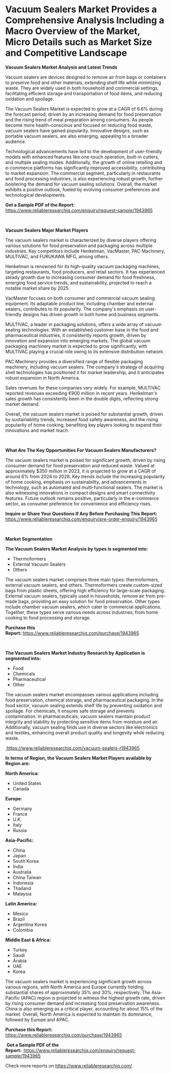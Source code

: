 <p><h1>Vacuum Sealers Market Provides a Comprehensive Analysis Including a Macro Overview of the Market, Micro Details such as Market Size and Competitive Landscape</h1></p><p><strong>Vacuum Sealers Market Analysis and Latest Trends</strong></p>
<p><p>Vacuum sealers are devices designed to remove air from bags or containers to preserve food and other materials, extending shelf life while minimizing waste. They are widely used in both household and commercial settings, facilitating efficient storage and transportation of food items, and reducing oxidation and spoilage.</p><p>The Vacuum Sealers Market is expected to grow at a CAGR of 6.6% during the forecast period, driven by an increasing demand for food preservation and the rising trend of meal preparation among consumers. As people become more health-conscious and focused on reducing food waste, vacuum sealers have gained popularity. Innovative designs, such as portable vacuum sealers, are also emerging, appealing to a broader audience.</p><p>Technological advancements have led to the development of user-friendly models with enhanced features like one-touch operation, built-in cutters, and multiple sealing modes. Additionally, the growth of online retailing and e-commerce platforms has significantly improved accessibility, contributing to market expansion. The commercial segment, particularly in restaurants and food processing industries, is also experiencing robust growth, further bolstering the demand for vacuum sealing solutions. Overall, the market exhibits a positive outlook, fueled by evolving consumer preferences and technological developments.</p></p>
<p><strong>Get a Sample PDF of the Report:&nbsp;</strong> <a href="https://www.reliableresearchiq.com/enquiry/request-sample/1943965?utm_campaign=2200&utm_medium=2&utm_source=Github&utm_content=ia&utm_term=23022025&utm_id=vacuum-sealers">https://www.reliableresearchiq.com/enquiry/request-sample/1943965</a></p>
<p>&nbsp;</p>
<p><strong>Vacuum Sealers Major Market Players</strong></p>
<p><p>The vacuum sealers market is characterized by diverse players offering various solutions for food preservation and packaging across multiple industries. Key competitors include Henkelman, VacMaster, PAC Machinery, MULTIVAC, and FURUKAWA MFG, among others. </p><p>Henkelman is renowned for its high-quality vacuum packaging machines, targeting restaurants, food producers, and retail sectors. It has experienced steady growth due to increasing consumer demand for food freshness, emerging food service trends, and sustainability, projected to reach a notable market share by 2025.</p><p>VacMaster focuses on both consumer and commercial vacuum sealing equipment. Its adaptable product line, including chamber and external sealers, contributes to its popularity. The company's emphasis on user-friendly designs has driven growth in both home and business segments.</p><p>MULTIVAC, a leader in packaging solutions, offers a wide array of vacuum sealing technologies. With an established customer base in the food and pharmaceutical industries, it consistently reports growth, driven by innovation and expansion into emerging markets. The global vacuum packaging machinery market is expected to grow significantly, with MULTIVAC playing a crucial role owing to its extensive distribution network.</p><p>PAC Machinery provides a diversified range of flexible packaging machinery, including vacuum sealers. The company's strategy of acquiring shell technologies has positioned it for market leadership, and it anticipates robust expansion in North America.</p><p>Sales revenues for these companies vary widely. For example, MULTIVAC reported revenues exceeding €900 million in recent years. Henkelman's sales growth has consistently been in the double digits, reflecting strong market demand.</p><p>Overall, the vacuum sealers market is poised for substantial growth, driven by sustainability trends, increased food safety awareness, and the rising popularity of home cooking, benefiting key players looking to expand their innovations and market reach.</p></p>
<p>&nbsp;</p>
<p><strong>What Are The Key Opportunities For Vacuum Sealers Manufacturers?</strong></p>
<p><p>The vacuum sealers market is poised for significant growth, driven by rising consumer demand for food preservation and reduced waste. Valued at approximately $350 million in 2023, it is projected to grow at a CAGR of around 6% from 2024 to 2028. Key trends include the increasing popularity of home cooking, emphasis on sustainability, and advancements in technology, such as automated and multi-functional sealers. The market is also witnessing innovations in compact designs and smart connectivity features. Future outlook remains positive, particularly in the e-commerce sector, as consumer preference for convenience and efficiency rises.</p></p>
<p><strong>Inquire or Share Your Questions If Any Before Purchasing This Report:</strong> <a href="https://www.reliableresearchiq.com/enquiry/pre-order-enquiry/1943965?utm_campaign=2200&utm_medium=2&utm_source=Github&utm_content=ia&utm_term=23022025&utm_id=vacuum-sealers">https://www.reliableresearchiq.com/enquiry/pre-order-enquiry/1943965</a></p>
<p>&nbsp;</p>
<p><strong>Market Segmentation</strong></p>
<p><strong>The Vacuum Sealers Market Analysis by types is segmented into:</strong></p>
<p><ul><li>Thermoformers</li><li>External Vacuum Sealers</li><li>Others</li></ul></p>
<p><p>The vacuum sealers market comprises three main types: thermoformers, external vacuum sealers, and others. Thermoformers create custom-sized bags from plastic sheets, offering high efficiency for large-scale packaging. External vacuum sealers, typically used in households, remove air from pre-made bags, providing an easy solution for food preservation. Other types include chamber vacuum sealers, which cater to commercial applications. Together, these types serve various needs across industries, from home cooking to food processing and storage.</p></p>
<p><strong>Purchase this Report:&nbsp;</strong><a href="https://www.reliableresearchiq.com/purchase/1943965?utm_campaign=2200&utm_medium=2&utm_source=Github&utm_content=ia&utm_term=23022025&utm_id=vacuum-sealers">https://www.reliableresearchiq.com/purchase/1943965</a></p>
<p>&nbsp;</p>
<p><strong>The Vacuum Sealers Market Industry Research by Application is segmented into:</strong></p>
<p><ul><li>Food</li><li>Chemicals</li><li>Pharmaceutical</li><li>Other</li></ul></p>
<p><p>The vacuum sealers market encompasses various applications including food preservation, chemical storage, and pharmaceutical packaging. In the food sector, vacuum sealing extends shelf life by preventing oxidation and spoilage. For chemicals, it ensures safe storage and prevents contamination. In pharmaceuticals, vacuum sealers maintain product integrity and stability by protecting sensitive items from moisture and air. Additionally, vacuum sealing finds use in diverse sectors like electronics and textiles, enhancing overall product quality and longevity while reducing waste.</p></p>
<p><a href="https://www.reliableresearchiq.com/vacuum-sealers-r1943965?utm_campaign=2200&utm_medium=2&utm_source=Github&utm_content=ia&utm_term=23022025&utm_id=vacuum-sealers">&nbsp;https://www.reliableresearchiq.com/vacuum-sealers-r1943965</a></p>
<p><strong>In terms of Region, the Vacuum Sealers Market Players available by Region are:</strong></p>
<p>
    <p> <strong> North America: </strong>
        <ul>
            <li>United States</li>
            <li>Canada</li>
        </ul>
        </p> 
    <p> <strong> Europe: </strong>
        <ul>
            <li>Germany</li>
            <li>France</li>
            <li>U.K.</li>
            <li>Italy</li>
            <li>Russia</li>
        </ul>
        </p> 
    <p> <strong> Asia-Pacific: </strong>
        <ul>
            <li>China</li>
            <li>Japan</li>
            <li>South Korea</li>
            <li>India</li>
            <li>Australia</li>
            <li>China Taiwan</li>
            <li>Indonesia</li>
            <li>Thailand</li>
            <li>Malaysia</li>
        </ul>
        </p> 
    <p> <strong> Latin America: </strong>
        <ul>
            <li>Mexico</li>
            <li>Brazil</li>
            <li>Argentina Korea</li>
            <li>Colombia</li>
        </ul>
        </p> 
    <p> <strong> Middle East & Africa: </strong>
        <ul>
            <li>Turkey</li>
            <li>Saudi</li>
            <li>Arabia</li>
            <li>UAE</li>
            <li>Korea</li>
        </ul>
    </p>
    </p>
<p><p>The vacuum sealers market is experiencing significant growth across various regions, with North America and Europe currently holding substantial shares of approximately 35% and 30%, respectively. The Asia-Pacific (APAC) region is projected to witness the highest growth rate, driven by rising consumer demand and increasing food preservation awareness. China is also emerging as a critical player, accounting for about 15% of the market. Overall, North America is expected to maintain its dominance, followed by Europe and APAC.</p></p>
<p><strong>Purchase this Report: </strong><a href="https://www.reliableresearchiq.com/purchase/1943965?utm_campaign=2200&utm_medium=2&utm_source=Github&utm_content=ia&utm_term=23022025&utm_id=vacuum-sealers">https://www.reliableresearchiq.com/purchase/1943965</a></p>
<p>&nbsp;<strong>Get a Sample PDF of the Report:&nbsp;&nbsp;</strong><a href="https://www.reliableresearchiq.com/enquiry/request-sample/1943965?utm_campaign=2200&utm_medium=2&utm_source=Github&utm_content=ia&utm_term=23022025&utm_id=vacuum-sealers">https://www.reliableresearchiq.com/enquiry/request-sample/1943965</a></p>
<p><strong></strong></p>
<p>Check more reports on <a href="https://www.reliableresearchiq.com/?utm_campaign=2200&utm_medium=2&utm_source=Github&utm_content=ia&utm_term=23022025&utm_id=vacuum-sealers">https://www.reliableresearchiq.com/</a></p>